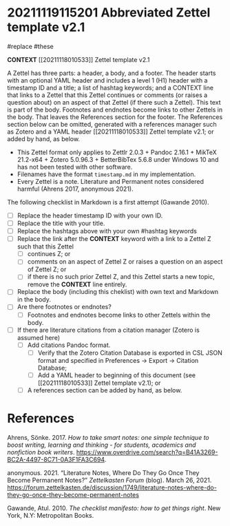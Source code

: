 # 20211119115201 Abbreviated Zettel template v2.1

#replace #these

**CONTEXT** [[20211118010533]] Zettel template v2.1

A Zettel has three parts: a header, a body, and a footer.  The header starts with an optional YAML header and includes a level 1 (H1) header with a timestamp ID and a title; a list of hashtag keywords; and a CONTEXT line that links to a Zettel that this Zettel continues or comments (or raises a question about) on an aspect of that Zettel (if there such a Zettel). This text is part of the body. Footnotes and endnotes become links to other Zettels in the body. That leaves the References section for the footer. The References section below can be omitted, generated with a references manager such as Zotero and a YAML header [[20211118010533]] Zettel template v2.1; or added by hand, as below. 

-   This Zettel format only applies to Zettlr 2.0.3 + Pandoc 2.16.1 + MikTeX 21.2-x64 + Zotero 5.0.96.3 + BetterBibTex  5.6.8 under Windows 10 and has not been tested with other software.  
-   Filenames have the format `timestamp.md` in my implementation.
-   Every Zettel is a note. Literature and Permanent notes considered harmful (Ahrens 2017, anonymous 2021). 

The following checklist in Markdown is a first attempt (Gawande 2010). 

- [ ] Replace the header timestamp ID with your own ID. 
- [ ] Replace the title with your title.
- [ ] Replace the hashtags above with your own #hashtag keywords
- [ ] Replace the link after the **CONTEXT** keyword with a link to a Zettel Z such that this Zettel   
    - [ ] continues Z; or
    - [ ] comments on an aspect of Zettel Z or raises a question on an aspect of Zettel Z; or
    - [ ] if there is no such prior Zettel Z, and this Zettel starts a new topic, remove the **CONTEXT** line entirely. 
- [ ] Replace the body (including this cheklist) with own text and Markdown in the body. 
- [ ] Are there footnotes or endnotes? 
    - [ ] Footnotes and endnotes become links to other Zettels within the body. 
- [ ] If there are literature citations from a citation manager (Zotero is assumed here) 
    - [ ] Add citations Pandoc format. 
        - [ ] Verify that the Zotero Citation Database is exported in CSL JSON format and specified in Preferences → Export → Citation Database;
        - [ ] Add a YAML header to beginning of this document (see [[20211118010533]] Zettel template v2.1); or
    - [ ] A references section can be added by hand, as below.

# References

Ahrens, Sönke. 2017. *How to take smart notes: one simple technique to boost writing, learning and thinking - for students, academics and nonfiction book writers*. https://www.overdrive.com/search?q=B41A3269-BC2A-4497-8C71-0A3F1FA3C694.

anonymous. 2021. “Literature Notes, Where Do They Go Once They Become Permanent Notes?” *Zettelkasten Forum* (blog). March 26, 2021. https://forum.zettelkasten.de/discussion/1749/literature-notes-where-do-they-go-once-they-become-permanent-notes

Gawande, Atul. 2010. *The checklist manifesto: how to get things right*. New York, N.Y: Metropolitan Books.
